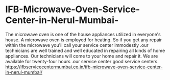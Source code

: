 # IFB-Microwave-Oven-Service-Center-in-Nerul-Mumbai-
The microwave oven is one of the house appliances utilized in everyone's house. A microwave oven is employed for heating. So if you get any repair within the microwave you'll call your service center immodestly .our technicians are well trained and well educated in repairing all kinds of home appliances. Our technicians will come to your home and repair it. We are available for twenty-four hours .our service center good service centers. https://ifbservicecentermumbai.co.in/ifb-microwave-oven-service-center-in-nerul-mumbai/
